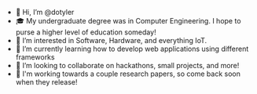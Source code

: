 - 👋 Hi, I’m @dotyler
- 🎓 My undergraduate degree was in Computer Engineering. I hope to purse a higher level of education someday!
- 👀 I’m interested in Software, Hardware, and everything IoT.
- 🌱 I’m currently learning how to develop web applications using different frameworks
- 💞️ I’m looking to collaborate on hackathons, small projects, and more!
- 🔬 I'm working towards a couple research papers, so come back soon when they release! 
<!-- - 📫 How to reach me ... -->

<!---
dotyler/dotyler is a ✨ special ✨ repository because its `README.md` (this file) appears on your GitHub profile.
You can click the Preview link to take a look at your changes.
--->
